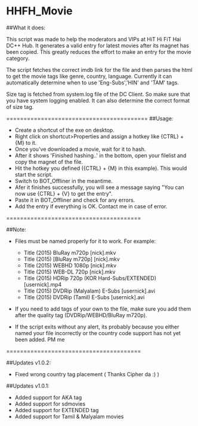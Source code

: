 # HHFH_Movie


##What it does:

This script was made to help the moderators and VIPs at HiT Hi FiT Hai DC++ Hub.
It generates a valid entry for latest movies after its magnet has been copied.
This greatly reduces the effort to make an entry for the movie category.

The script fetches the correct imdb link for the file and then parses the 
html to get the movie tags like genre, country, language. Currently it can automatically
determine when to use 'Eng-Subs','HIN' and 'TAM' tags.

Size tag is fetched from system.log file of the DC Client. So make sure that you have system logging enabled. It can also determine the correct format of size tag.

=========================================
##Usage:
- Create a shortcut of the exe on desktop.
- Right click on shortcut>Properties and assign a hotkey like {CTRL} + {M} to it.
- Once you've downloaded a movie, wait for it to hash.
- After it shows 'Finished hashing..' in the bottom, open your filelist and copy the magnet of the file.
- Hit the hotkey you defined ({CTRL} + {M} in this example). This would start the script.
- Switch to BOT_Offliner in the meantime.
- Afer it finishes successfully, you will see a message saying "You can now use {CTRL} + {V} to get the entry".
- Paste it in BOT_Offliner and check for any errors.
- Add the entry if everything is OK. Contact me in case of error.

=======================================

##Note:
	
- Files must be named properly for it to work. For example:
	* Title (2015) BluRay m720p [nick].mkv
	* Title (2015) [BluRay m720p] [nick].mkv
	* Title (2015) WEBHD 1080p [nick].mkv
	* Title (2015) WEB-DL 720p [nick].mkv
	* Title (2015) HDRip 720p (KOR Hard-Subs/EXTENDED) [usernick].mp4
	* Title (2015) DVDRip (Malyalam) E-Subs [usernick].avi 
	* Title (2015) DVDRip (Tamil) E-Subs [usernick].avi 

- If you need to add tags of your own to the file, make sure you add them after the quality tag (DVDRip/WEBHD/BluRay m720p).
- If the script exits without any alert, its probably because you either named your file incorrectly or the country code support has not yet been added. PM me

=======================================

##Updates v1.0.2:

* Fixed wrong country tag placement ( Thanks Cipher da :) )

##Updates v1.0.1:

* Added support for AKA tag
* Added support for sdmovies
* Added support for EXTENDED tag
* Added support for Tamil & Malyalam movies

